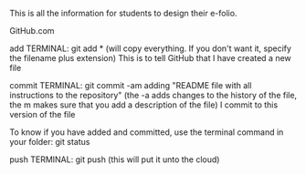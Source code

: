 This is all the information for students to design their e-folio.

GitHub.com

add 	TERMINAL: git add * (will copy everything. If you don't want it, specify the filename plus extension)
	This is to tell GitHub that I have created a new file

commit	TERMINAL: git commit -am adding "README file with all instructions to the repository" (the -a adds changes 	to the history of the file, the m makes sure that you add a description of the file)
	I commit to this version of the file

To know if you have added and committed, use the terminal command in your folder: git status

push	TERMINAL: git push (this will put it unto the cloud)
